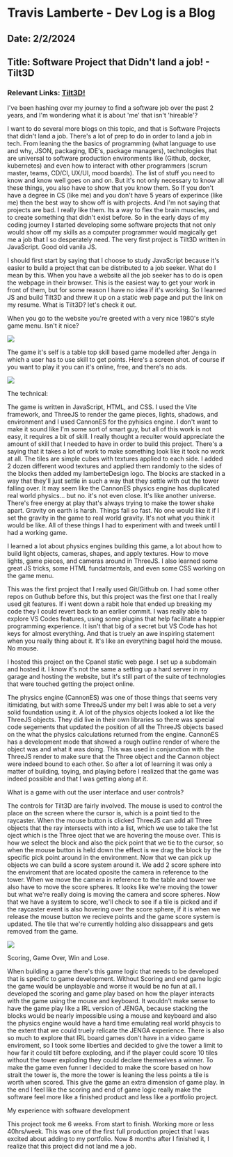 # Travis Lamberte - Dev Log is a Blog

## Date: 2/2/2024

## Title: Software Project that Didn't land a job! - Tilt3D

### Relevant Links: [Tilt3D!](https://travis.lamberte.com/tilt3dMenu/index.html)

I've been hashing over my journey to find a software job over the past 2 years, and I'm wondering what it is about 'me' that isn't 'hireable'?

I want to do several more blogs on this topic, and that is Software Projects that didn't land a job. There's a lot of prep to do in order to land a job in tech. From leaning the the basics of programming (what language to use and why, JSON, packaging, IDE's, package managers), technologies that are universal to software production environments like (Github, docker, kubernetes) and even how to interact with other programmers (scrum master, teams, CD/CI, UX/UI, mood boards). The list of stuff you need to know and know well goes on and on. But it's not only necessary to know all these things, you also have to show that you know them. So If you don't have a degree in CS (like me) and you don't have 5 years of experince (like me) then the best way to show off is with projects. And I'm not saying that projects are bad. I really like them. Its a way to flex the brain muscles, and to create something that didn't exist before. So in the early days of my coding journey I started developing some software projects that not only would show off my skills as a computer programmer would magically get me a job that I so desperately need. The very first project is Tilt3D written in JavaScript. Good old vanila JS.

I should first start by saying that I choose to study JavaScript because it's easier to build a project that can be distributed to a job seeker. What do I mean by this. When you have a website all the job seeker has to do is open the webpage in their browser. This is the easiest way to get your work in front of them, but for some reason I have no idea if it's working. So I leanred JS and build Tilt3D and threw it up on a static web page and put the link on my resume. What is Tilt3D? let's check it out.

When you go to the website you're greeted with a very nice 1980's style game menu. Isn't it nice?

![](../images/Tilt3D_Menu.png)

The game it's self is a table top skill based game modelled after Jenga in which a user has to use skill to get points. Here's a screen shot. of course if you want to play it you can it's online, free, and there's no ads.

![](../images/Tilt3D_Gameboard.png)

The technical:

The game is written in JavaScript, HTML, and CSS. I used the Vite framework, and ThreeJS to render the game pieces, lights, shadows, and environment and I used CannonES for the pyhisics engine. I don't want to make it sound like I'm some sort of smart guy, but all of this work is not easy, it requires a bit of skill. I really thought a recuiter would appreciate the amount of skill that I needed to have in order to build this project. There's a saying that it takes a lot of work to make something look like it took no work at all. The tiles are simple cubes with textures applied to each side. I added 2 dozen different wood textures and applied them randomly to the sides of the blocks then added my lamberteDesign logo. The blocks are stacked in a way that they'll just settle in such a way that they settle with out the tower falling over. It may seem like the CannonES physics engine has duplicated real world physics... but no. it's not even close. It's like another universe. There's free energy at play that's always trying to make the tower shake apart. Gravity on earth is harsh. Things fall so fast. No one would like it if I set the gravity in the game to real world gravity. It's not what you think it would be like. All of these things I had to experiment with and tweek until I had a working game.

I learned a lot about physics engines building this game, a lot about how to build light objects, cameras, shapes, and apply textures. How to move lights, game pieces, and cameras around in ThreeJS. I also learned some great JS tricks, some HTML fundatmentals, and even some CSS working on the game menu.

This was the first project that I really used Git/Github on. I had some other repos on Guthub before this, but this project was the first one that I really used git features. If i went down a rabit hole that ended up breaking my code they I could revert back to an earlier commit. I was really able to explore VS Codes features, using some plugins that help facilitate a happier programming experience. It isn't that big of a secret but VS Code has hot keys for almost everything. And that is truely an awe inspiring statement when you really thing about it. It's like an everything bagel hold the mouse. No mouse.

I hosted this project on the Cpanel static web page. I set up a subdomain and hosted it. I know it's not the same a setting up a hard server in my garage and hosting the website, but it's still part of the suite of technologies that were touched getting the project online.

The physics engine (CannonES) was one of those things that seems very itimidating, but with some ThreeJS under my belt I was able to set a very solid foundation using it. A lot of the physics objects looked a lot like the ThreeJS objects. They did live in their own libraries so there was special code segements that updated the position of all the ThreeJS objects based on the what the physics calculations returned from the engine. CannonES has a development mode that showed a rough outline render of where the object was and what it was doing. This was used in conjunction with the ThreeJS render to make sure that the Three object and the Cannon object were indeed bound to each other. So after a lot of learning it was only a matter of building, toying, and playing before I realized that the game was indeed possible and that I was getting along at it.

What is a game with out the user interface and user controls?

The controls for Tilt3D are fairly involved. The mouse is used to control the place on the screen where the cursor is, which is a point tied to the raycaster. When the mouse button is clicked ThreeJS can add all Three objects that the ray intersects with into a list, which we use to take the 1st oject which is the Three oject that we are hovering the mouse over. This is how we select the block and also the pick point that we tie to the cursor, so when the mouse button is held down the effect is we drag the block by the specific pick point around in the environment. Now that we can pick up objects we can build a score system around it. We add 2 score sphere into the enviroment that are located oposite the camera in reference to the tower. When we move the camera in reference to the table and tower we also have to move the score spheres. It looks like we're moving the tower but what we're really doing is moving the camera and score spheres. Now that we have a system to score, we'll check to see if a tile is picked and if the raycaster event is also hovering over the score sphere, if it is when we release the mouse button we recieve points and the game score system is updated. The tile that we're currently holding also dissappears and gets removed from the game.

![](../images/Tilt3D_UI.png)

Scoring, Game Over, Win and Lose.

When building a game there's this game logic that needs to be developed that is specific to game development. Without Scoring and end game logic the game would be unplayable and worse it would be no fun at all. I developed the scoring and game play based on how the player interacts with the game using the mouse and keyboard. It wouldn't make sense to have the game play like a IRL version of JENGA, because stacking the blocks would be nearly impossible using a mouse and keyboard and also the physics engine would have a hard time emulating real world phsycis to the extent that we could truely relicate the JENGA experience. There is also so much to explore that IRL board games don't have in a video game enviroment, so I took some liberties and decided to give the tower a limit to how far it could tilt before exploding, and if the player could score 10 tiles without the tower exploding they could declare themselves a winner. To make the game even funner I decided to make the score based on how strait the tower is, the more the tower is leaning the less points a tile is worth when scored. This give the game an extra dimension of game play. In the end I feel like the scoring and end of game logic really make the software feel more like a finished product and less like a portfolio project.

My experience with software development

This project took me 6 weeks. From start to finish. Working more or less 40hrs/week. This was one of the first full production project that I was excited about adding to my portfolio. Now 8 months after I finished it, I realize that this project did not land me a job.
